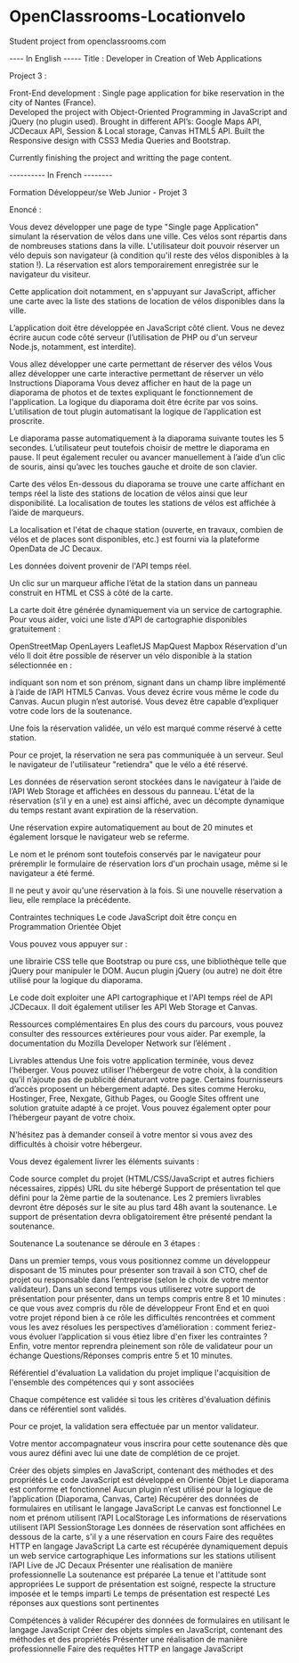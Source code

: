 # OpenClassrooms-Locationvelo
Student project from openclassrooms.com 

---- In English -----
Title :  Developer in Creation of Web
Applications

Project 3 : 

Front-End development : 
Single page application for bike reservation in the city of Nantes (France).  
Developed the project with Object-Oriented Programming in JavaScript and jQuery (no plugin used).
Brought in different API’s: Google Maps API, JCDecaux API, Session & Local storage, Canvas HTML5 API.
Built the Responsive design with CSS3 Media Queries and Bootstrap. 

Currently finishing the project and writting the page content.


---------- In French --------  

Formation Développeur/se Web Junior - Projet 3

Enoncé : 

Vous devez développer une page de type "Single page Application" simulant la réservation de vélos dans une ville. Ces vélos sont répartis dans de nombreuses stations dans la ville. L'utilisateur doit pouvoir réserver un vélo depuis son navigateur (à condition qu'il reste des vélos disponibles à la station !). La réservation est alors temporairement enregistrée sur le navigateur du visiteur.

Cette application doit notamment, en s'appuyant sur JavaScript, afficher une carte avec la liste des stations de location de vélos disponibles dans la ville. 

L’application doit être développée en JavaScript côté client. Vous ne devez écrire aucun code côté serveur (l’utilisation de PHP ou d'un serveur Node.js, notamment, est interdite).

Vous allez développer une carte permettant de réserver des vélos
Vous allez développer une carte interactive permettant de réserver un vélo
Instructions
Diaporama
Vous devez afficher en haut de la page un diaporama de photos et de textes expliquant le fonctionnement de l'application. La logique du diaporama doit être écrite par vos soins. L’utilisation de tout plugin automatisant la logique de l’application est proscrite.

Le diaporama passe automatiquement à la diaporama suivante toutes les 5 secondes. L’utilisateur peut toutefois choisir de mettre le diaporama en pause. Il peut également reculer ou avancer manuellement à l’aide d’un clic de souris, ainsi qu’avec les touches gauche et droite de son clavier.

Carte des vélos
En-­dessous du diaporama se trouve une carte affichant en temps réel la liste des stations de location de vélos ainsi que leur disponibilité.  La localisation de toutes les stations de vélos est affichée à l’aide de marqueurs.

La localisation et l'état de chaque station (ouverte, en travaux, combien de vélos et de places sont disponibles, etc.) est fourni via la plateforme OpenData de JC Decaux.

Les données doivent provenir de l'API temps réel.

Un clic sur un marqueur affiche l’état de la station dans un panneau construit en HTML et CSS à côté de la carte. 

La carte doit être générée dynamiquement via un service de cartographie. Pour vous aider, voici une liste d'API de cartographie disponibles gratuitement :

OpenStreetMap
OpenLayers
LeafletJS
MapQuest
Mapbox
Réservation d'un vélo
Il doit être possible de réserver un vélo disponible à la station sélectionnée en :

indiquant son nom et son prénom,
signant dans un champ libre implémenté à l’aide de l’API HTML5 Canvas.
Vous devez écrire vous même le code du Canvas. Aucun plugin n’est autorisé. Vous devez être capable d’expliquer votre code lors de la soutenance.

Une fois la réservation validée,  un vélo est marqué comme réservé à cette station.

Pour ce projet, la réservation ne sera pas communiquée à un serveur. Seul le navigateur de l'utilisateur "retiendra" que le vélo a été réservé.

Les données de réservation seront stockées dans le navigateur à l’aide de l’API Web Storage et affichées en dessous du panneau. L'état de la réservation (s’il y en a une) est ainsi affiché, avec un décompte dynamique du temps restant avant expiration de la réservation.

Une réservation expire automatiquement au bout de 20 minutes et également lorsque le navigateur web se referme.

Le nom et le prénom sont toutefois conservés par le navigateur pour préremplir le formulaire de réservation lors d'un prochain usage, même si le navigateur a été fermé.

Il ne peut y avoir qu'une réservation à la fois. Si une nouvelle réservation a lieu, elle remplace la précédente.


Contraintes techniques
Le code JavaScript doit être conçu en Programmation Orientée Objet

Vous pouvez vous appuyer sur :

une librairie CSS telle que Bootstrap ou pure css,
une bibliothèque telle que jQuery pour manipuler le DOM.
Aucun plugin jQuery (ou autre) ne doit être utilisé pour la logique du diaporama.

Le code doit exploiter une API cartographique et l'API temps réel de API JCDecaux. Il doit également utiliser les API Web Storage et Canvas.

Ressources complémentaires
En plus des cours du parcours, vous pouvez consulter des ressources extérieures pour vous aider. Par exemple, la documentation du Mozilla Developer Network sur l’élément <canvas>  .

Livrables attendus
Une fois votre application terminée, vous devez l'héberger. Vous pouvez utiliser l’hébergeur de votre choix, à la condition qu’il n’ajoute pas de publicité dénaturant  votre page. Certains fournisseurs d’accès proposent un hébergement adapté. Des sites comme Heroku, Hostinger, Free, Nexgate, Github Pages, ou Google Sites offrent une solution gratuite adapté à ce projet. Vous pouvez également opter pour l’hébergeur payant de votre choix.

N'hésitez pas à demander conseil à votre mentor si vous avez des difficultés à choisir votre hébergeur.

Vous devez également livrer les éléments suivants :

Code source complet du projet (HTML/CSS/JavaScript et autres fichiers nécessaires, zippés)
URL du site hébergé
Support de présentation tel que défini pour la 2ème partie de la soutenance.
Les 2 premiers livrables devront être déposés sur le site au plus tard 48h avant la soutenance. Le support de présentation devra obligatoirement être présenté pendant la soutenance. 

Soutenance
La soutenance se déroule en 3 étapes :

Dans un premier temps, vous vous positionnez comme un développeur disposant de 15 minutes pour présenter son travail à son CTO, chef de projet ou responsable dans l’entreprise (selon le choix de votre mentor validateur).
Dans un second temps vous utiliserez votre support de présentation pour présenter, dans un temps compris entre 8 et 10 minutes :
ce que vous avez compris du rôle de développeur Front End et en quoi votre projet répond bien à ce rôle
les difficultés rencontrées et comment vous les avez résolues
les perspectives d’amélioration : comment feriez-vous évoluer l’application si vous étiez libre d'en fixer les contraintes ?
Enfin,  votre mentor reprendra pleinement son rôle de validateur pour un échange Questions/Réponses compris entre 5 et 10 minutes.
 

Référentiel d'évaluation
La validation du projet implique l'acquisition de l'ensemble des compétences qui y sont associées

Chaque compétence est validée si tous les critères d'évaluation définis dans ce référentiel sont validés.

Pour ce projet, la validation sera effectuée par un mentor validateur.

Votre mentor accompagnateur vous inscrira pour cette soutenance dès que vous aurez défini avec lui une date de complétion de ce projet. 

 Créer des objets simples en JavaScript, contenant des méthodes et des propriétés
Le code JavaScript est développé en Orienté Objet
Le diaporama est conforme et fonctionnel
Aucun plugin n’est utilisé pour la logique de l’application (Diaporama, Canvas, Carte)
Récupérer des données de formulaires en utilisant le langage JavaScript
Le canvas est fonctionnel
Le nom et prénom utilisent l’API LocalStorage
Les informations de réservations utilisent l’API SessionStorage
Les données de réservation sont affichées en dessous de la carte, s'il y a une réservation en cours
Faire des requêtes HTTP en langage JavaScript
La carte est récupérée dynamiquement depuis un web service cartographique
Les informations sur les stations utilisent l’API Live de JC Decaux
Présenter une réalisation de manière professionnelle
La soutenance est préparée
La tenue et l'attitude sont appropriées
Le support de présentation est soigné,  respecte la structure imposée et le temps imparti
Le temps de présentation est respecté
Les réponses aux questions sont pertinentes
 

Compétences à valider
Récupérer des données de formulaires en utilisant le langage JavaScript
Créer des objets simples en JavaScript, contenant des méthodes et des propriétés
Présenter une réalisation de manière professionnelle
Faire des requêtes HTTP en langage JavaScript



